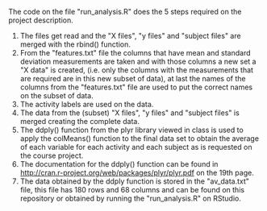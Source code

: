 The code on the file "run_analysis.R" does the 5 steps required on the project description.

1. The files get read and the "X files", "y files" and "subject files" are merged with the rbind() function.
2. From the "features.txt" file the columns that have mean and standard deviation measurements are taken and with those columns a new set a "X data" is created, (i.e. only the columns with the measurements that are required are in this new subset of data), at last the names of the columns from the  "features.txt" file are used to put the correct names on the subset of data.
3. The activity labels are used on the data.
4. The data from the (subset) "X files", "y files" and "subject files" is merged creating the complete data.
5. The ddply() function from the plyr library viewed in class is used to apply the colMeans() function to the final data set to obtain the average of each variable for each activity and each subject as is requested on the course project.
6. The documentation for the ddply() function can be found in http://cran.r-project.org/web/packages/plyr/plyr.pdf on the 19th page.
7. The data obtained by the ddply function is stored in the "av_data.txt" file, this file has 180 rows and 68 columns and can be found on this repository or obtained by running the  "run_analysis.R" on RStudio.
